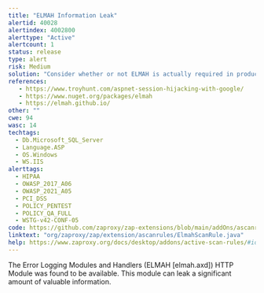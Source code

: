 ```yaml
---
title: "ELMAH Information Leak"
alertid: 40028
alertindex: 4002800
alerttype: "Active"
alertcount: 1
status: release
type: alert
risk: Medium
solution: "Consider whether or not ELMAH is actually required in production, if it isn't then disable it. If it is then ensure access to it requires authentication and authorization. See also: https://elmah.github.io/a/securing-error-log-pages/"
references:
   - https://www.troyhunt.com/aspnet-session-hijacking-with-google/
   - https://www.nuget.org/packages/elmah
   - https://elmah.github.io/
other: ""
cwe: 94
wasc: 14
techtags: 
  - Db.Microsoft_SQL_Server
  - Language.ASP
  - OS.Windows
  - WS.IIS
alerttags: 
  - HIPAA
  - OWASP_2017_A06
  - OWASP_2021_A05
  - PCI_DSS
  - POLICY_PENTEST
  - POLICY_QA_FULL
  - WSTG-v42-CONF-05
code: https://github.com/zaproxy/zap-extensions/blob/main/addOns/ascanrules/src/main/java/org/zaproxy/zap/extension/ascanrules/ElmahScanRule.java
linktext: "org/zaproxy/zap/extension/ascanrules/ElmahScanRule.java"
help: https://www.zaproxy.org/docs/desktop/addons/active-scan-rules/#id-40028
---
```

The Error Logging Modules and Handlers (ELMAH [elmah.axd]) HTTP Module was found to be available. This module can leak a significant amount of valuable information.
